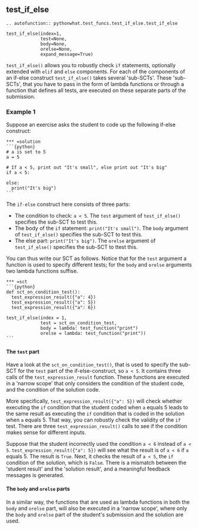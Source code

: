 test_if_else
------------

```eval_rst
.. autofunction:: pythonwhat.test_funcs.test_if_else.test_if_else
```

    test_if_else(index=1,
                 test=None,
                 body=None,
                 orelse=None,
                 expand_message=True)

`test_if_else()` allows you to robustly check `if` statements, optionally extended with `elif` and `else` components. For each of the components of an if-else construct `test_if_else()` takes several 'sub-SCTs'. These 'sub-SCTs', that you have to pass in the form of lambda functions or through a function that defines all tests, are executed on these separate parts of the submission.

### Example 1

Suppose an exercise asks the student to code up the following if-else construct:

    *** =solution
    ```{python}
    # a is set to 5
    a = 5

    # If a < 5, print out "It's small", else print out "It's big"
    if a < 5:

    else:
      print("It's big")
    ```

The `if-else` construct here consists of three parts:

- The condition to check: `a < 5`. The `test` argument of `test_if_else()` specifies the sub-SCT to test this.
- The body of the `if` statement: `print("It's small")`. The `body` argument of `test_if_else()` specifies the sub-SCT to test this.
- The else part: `print("It's big")`. The `orelse` argument of `test_if_else()` specifies the sub-SCT to ttest this.

You can thus write our SCT as follows. Notice that for the `test` argument a function is used to specify different tests; for the `body` and `orelse` arguments two lambda functions suffise.

    *** =sct
    ```{python}
    def sct_on_condition_test():
      test_expression_result({"a": 4})
      test_expression_result({"a": 5})
      test_expression_result({"a": 6})

    test_if_else(index = 1,
                 test = sct_on_condition_test,
                 body = lambda: test_function("print")
                 orelse = lambda: test_function("print"))
    ```

#### The `test` part

Have a look at the `sct_on_condition_test()`, that is used to specify the sub-SCT for the `test` part of the if-else-construct, so `a < 5`. It contains three calls of the `test_expression_result` function. These functions are executed in a 'narrow scope' that only considers the condition of the student code, and the condition of the solution code.

More specifically, `test_expression_result({"a": 5})` will check whether executing the `if` condition that the student coded when `a` equals 5 leads to the same result as executing the `if` condition that is coded in the solution when `a` equals 5. That way, you can robustly check the validity of the `if` test. There are three `test_expression_result()` calls to see if the condition makes sense for different inputs.

Suppose that the student incorrectly used the condition `a < 6` instead of `a < 5`. `test_expression_result({"a": 5})` will see what the result is of `a < 6` if `a` equals 5. The result is `True`. Next, it checks the result of `a < 5`, the `if` condition of the solution, which is `False`. There is a mismatch between the 'student result' and the 'solution result', and a meaningful feedback messages is generated.

#### The `body` and `orelse` parts

In a similar way, the functions that are used as lambda functions in both the `body` and `orelse` part, will also be executed in a 'narrow scope', where only the `body` and `orelse` part of the student's submission and the solution are used.

